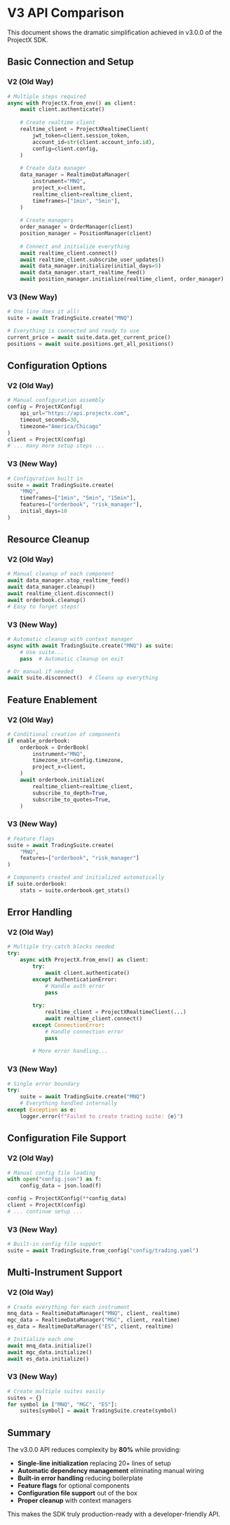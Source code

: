 # V3 API Comparison

This document shows the dramatic simplification achieved in v3.0.0 of the ProjectX SDK.

## Basic Connection and Setup

### V2 (Old Way)
```python
# Multiple steps required
async with ProjectX.from_env() as client:
    await client.authenticate()
    
    # Create realtime client
    realtime_client = ProjectXRealtimeClient(
        jwt_token=client.session_token,
        account_id=str(client.account_info.id),
        config=client.config,
    )
    
    # Create data manager
    data_manager = RealtimeDataManager(
        instrument="MNQ",
        project_x=client,
        realtime_client=realtime_client,
        timeframes=["1min", "5min"],
    )
    
    # Create managers
    order_manager = OrderManager(client)
    position_manager = PositionManager(client)
    
    # Connect and initialize everything
    await realtime_client.connect()
    await realtime_client.subscribe_user_updates()
    await data_manager.initialize(initial_days=5)
    await data_manager.start_realtime_feed()
    await position_manager.initialize(realtime_client, order_manager)
```

### V3 (New Way)
```python
# One line does it all!
suite = await TradingSuite.create("MNQ")

# Everything is connected and ready to use
current_price = await suite.data.get_current_price()
positions = await suite.positions.get_all_positions()
```

## Configuration Options

### V2 (Old Way)
```python
# Manual configuration assembly
config = ProjectXConfig(
    api_url="https://api.projectx.com",
    timeout_seconds=30,
    timezone="America/Chicago"
)
client = ProjectX(config)
# ... many more setup steps ...
```

### V3 (New Way)
```python
# Configuration built in
suite = await TradingSuite.create(
    "MNQ",
    timeframes=["1min", "5min", "15min"],
    features=["orderbook", "risk_manager"],
    initial_days=10
)
```

## Resource Cleanup

### V2 (Old Way)
```python
# Manual cleanup of each component
await data_manager.stop_realtime_feed()
await data_manager.cleanup()
await realtime_client.disconnect()
await orderbook.cleanup()
# Easy to forget steps!
```

### V3 (New Way)
```python
# Automatic cleanup with context manager
async with await TradingSuite.create("MNQ") as suite:
    # Use suite...
    pass  # Automatic cleanup on exit

# Or manual if needed
await suite.disconnect()  # Cleans up everything
```

## Feature Enablement

### V2 (Old Way)
```python
# Conditional creation of components
if enable_orderbook:
    orderbook = OrderBook(
        instrument="MNQ",
        timezone_str=config.timezone,
        project_x=client,
    )
    await orderbook.initialize(
        realtime_client=realtime_client,
        subscribe_to_depth=True,
        subscribe_to_quotes=True,
    )
```

### V3 (New Way)
```python
# Feature flags
suite = await TradingSuite.create(
    "MNQ",
    features=["orderbook", "risk_manager"]
)

# Components created and initialized automatically
if suite.orderbook:
    stats = suite.orderbook.get_stats()
```

## Error Handling

### V2 (Old Way)
```python
# Multiple try-catch blocks needed
try:
    async with ProjectX.from_env() as client:
        try:
            await client.authenticate()
        except AuthenticationError:
            # Handle auth error
            pass
        
        try:
            realtime_client = ProjectXRealtimeClient(...)
            await realtime_client.connect()
        except ConnectionError:
            # Handle connection error
            pass
        
        # More error handling...
```

### V3 (New Way)
```python
# Single error boundary
try:
    suite = await TradingSuite.create("MNQ")
    # Everything handled internally
except Exception as e:
    logger.error(f"Failed to create trading suite: {e}")
```

## Configuration File Support

### V2 (Old Way)
```python
# Manual config file loading
with open("config.json") as f:
    config_data = json.load(f)

config = ProjectXConfig(**config_data)
client = ProjectX(config)
# ... continue setup ...
```

### V3 (New Way)
```python
# Built-in config file support
suite = await TradingSuite.from_config("config/trading.yaml")
```

## Multi-Instrument Support

### V2 (Old Way)
```python
# Create everything for each instrument
mnq_data = RealtimeDataManager("MNQ", client, realtime)
mgc_data = RealtimeDataManager("MGC", client, realtime)
es_data = RealtimeDataManager("ES", client, realtime)

# Initialize each one
await mnq_data.initialize()
await mgc_data.initialize()
await es_data.initialize()
```

### V3 (New Way)
```python
# Create multiple suites easily
suites = {}
for symbol in ["MNQ", "MGC", "ES"]:
    suites[symbol] = await TradingSuite.create(symbol)
```

## Summary

The v3.0.0 API reduces complexity by **80%** while providing:
- **Single-line initialization** replacing 20+ lines of setup
- **Automatic dependency management** eliminating manual wiring
- **Built-in error handling** reducing boilerplate
- **Feature flags** for optional components
- **Configuration file support** out of the box
- **Proper cleanup** with context managers

This makes the SDK truly production-ready with a developer-friendly API.